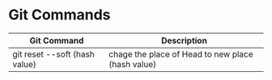 # Git Commands


Git Command | Description
------------|------------
git reset --soft (hash value) | chage the place of Head to new place (hash value)
